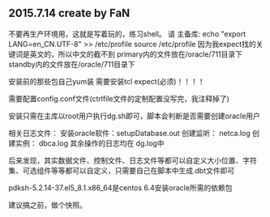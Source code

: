 2015.7.14 
create by FaN
---
不要再生产环境用，这就是写着玩的，练习shell。
请 主备库: 
echo "export LANG=en_CN.UTF-8" >> /etc/profile
source /etc/profile
因为我expect找的关键词是英文的，所以中文的截不到
primary内的文件放在/oracle/711目录下
standby内的文件放在/oracle/711目录下

安装前的那些包自己yum装
需要安装tcl expect(必须)！！！！

需要配置config.conf文件(ctrlfile文件的定制配置没写完，我注释掉了)

安装只需在主库以root用户执行dg.sh即可，脚本会判断是否需要创建oracle用户

相关日志文件：
安装oracle软件：setupDatabase.out
创建监听：    netca.log
创建实例：    dbca.log
其余操作的日志均在 dg.log中


后来发现，其实数据文件、控制文件、日志文件等都可以自定义大小位置、字符集、可选组件等等都可以自定义，只需要自己在脚本中生成.dbt文件即可


pdksh-5.2.14-37.el5_8.1.x86_64是centos 6.4安装oracle所需的依赖包

建议搞之前，做个快照。
